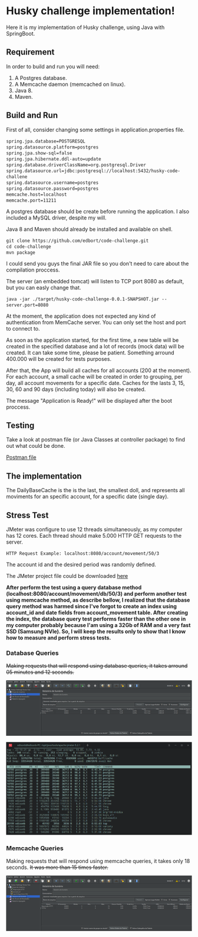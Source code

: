 # Husky challenge implementation!

Here it is my implementation of Husky challenge, using Java with SpringBoot.

## Requirement

In order to build and run you will need:

1. A Postgres database.
2. A Memcache daemon (memcached on linux).
3. Java 8.
4. Maven.

## Build and Run

First of all, consider changing some settings in application.properties file.

```
spring.jpa.database=POSTGRESQL
spring.datasource.platform=postgres
spring.jpa.show-sql=false
spring.jpa.hibernate.ddl-auto=update
spring.database.driverClassName=org.postgresql.Driver
spring.datasource.url=jdbc:postgresql://localhost:5432/husky-code-challene
spring.datasource.username=postgres
spring.datasource.password=postgres
memcache.host=localhost
memcache.port=11211
```

A postgres database should be create before running the application. I also included a MySQL driver, despite my will.

Java 8 and Maven should already be installed and available on shell. 

```
git clone https://github.com/edbort/code-challenge.git
cd code-challenge
mvn package
```

I could send you guys the final JAR file so you don't need to care about the compilation proccess.

The server (an embedded tomcat) will listen to TCP port 8080 as default, but you can easly change that.

```
java -jar ./target/husky-code-challenge-0.0.1-SNAPSHOT.jar --server.port=8080
```

At the moment, the application does not expected any kind of authentication from MemCache server. You can only set the host and port to connect to.

As soon as the application started, for the first time, a new table will be created in the specified database and a lot of records (mock data) will be created. It can take some time, please be patient. Something arround 400.000 will be created for tests purposes.

After that, the App will build all caches for all accounts (200 at the moment). For each account, a small cache will be created in order to grouping, per day, all account movements for a specific date. Caches for the lasts 3, 15, 30, 60 and 90 days (including today) will also be created. 

The message "Application is Ready!" will be displayed after the boot proccess. 

## Testing

Take a look at postman file (or Java Classes at controller package) to find out what could be done.

[Postman file](https://github.com/edbort/code-challenge/blob/master/Husky%20Challeng%20Test.postman_collection.json)

## The implementation

The DailyBaseCache is the is the last, the smallest doll, and represents all moviments for an specific account, for a specific date (single day).

## Stress Test

JMeter was configure to use 12 threads simultaneously, as my computer has 12 cores. Each thread should make 5.000 HTTP GET requests to the server.

```
HTTP Request Example: localhost:8080/account/movement/50/3
```
The account id and the desired period was randomly defined.

The JMeter project file could be downloaded [here](https://github.com/edbort/code-challenge/blob/master/stress-test/Husky%20Challenge%20Stress%20Test.jmx)

**After perform the test using a query database method (localhost:8080/account/movement/db/50/3) and perform another test using memcache method, as describe bellow, I realized that the database query method was harmed since I've forgot to create an  index using account_id and date fields from account_movement table. After creating the index, the database query test performs faster than the other one in my computer probably because I'am using a 32Gb of RAM and a very fast SSD (Samsung NVIe). So, I will keep the results only to show that I know how to measure and perform stress tests.**


### Database Queries

~~Making requests that will respond using database queries, it takes arround 05 minutes and 12 seconds.~~

![image2](https://github.com/edbort/code-challenge/blob/master/stress-test/db-test-01.png?raw=true)

![image2](https://github.com/edbort/code-challenge/blob/master/stress-test/db-test-02.png?raw=true)

### Memcache Queries

Making requests that will respond using memcache queries, it takes only 18 seconds. ~~It was more than 15 times faster.~~

![image2](https://github.com/edbort/code-challenge/blob/master/stress-test/db-test-03.png?raw=true)


